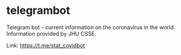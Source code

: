 # telegrambot
Telegram bot - current information on the coronavirus in the world. Information provided by JHU CSSE.

Link: https://t.me/stat_covidbot
